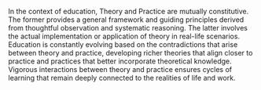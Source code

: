 
In the context of education, Theory and Practice are mutually constitutive. The former provides a general framework and guiding principles derived from thoughtful observation and systematic reasoning. The latter involves the actual implementation or application of theory in real-life scenarios. Education is constantly evolving based on the contradictions that arise between theory and practice, developing richer theories that align closer to practice and practices that better incorporate theoretical knowledge. Vigorous interactions between theory and practice ensures cycles of learning that remain deeply connected to the realities of life and work.
```